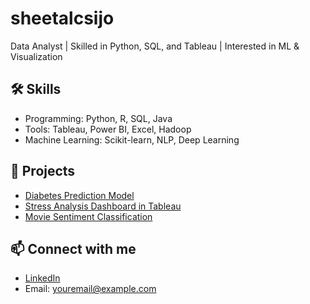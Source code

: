 # sheetalcsijo
Data Analyst | Skilled in Python, SQL, and Tableau | Interested in ML &amp; Visualization

## 🛠️ Skills
- Programming: Python, R, SQL, Java
- Tools: Tableau, Power BI, Excel, Hadoop
- Machine Learning: Scikit-learn, NLP, Deep Learning

## 🚀 Projects
- [Diabetes Prediction Model](https://github.com/username/diabetes-prediction)  
- [Stress Analysis Dashboard in Tableau](https://github.com/username/stress-analysis)  
- [Movie Sentiment Classification](https://github.com/username/sentiment-analysis)

## 📫 Connect with me
- [LinkedIn](https://linkedin.com/in/yourprofile)
- Email: youremail@example.com
